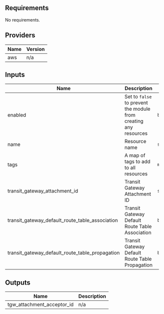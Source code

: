 ## Requirements

No requirements.

## Providers

| Name | Version |
|------|---------|
| aws | n/a |

## Inputs

| Name | Description | Type | Default | Required |
|------|-------------|------|---------|:--------:|
| enabled | Set to `false` to prevent the module from creating any resources | `bool` | `true` | no |
| name | Resource name | `string` | n/a | yes |
| tags | A map of tags to add to all resources | `map(string)` | `{}` | no |
| transit\_gateway\_attachment\_id | Transit Gateway Attachment ID | `string` | n/a | yes |
| transit\_gateway\_default\_route\_table\_association | Transit Gateway Default Route Table Association | `bool` | `true` | no |
| transit\_gateway\_default\_route\_table\_propagation | Transit Gateway Default Route Table Propagation | `bool` | `true` | no |

## Outputs

| Name | Description |
|------|-------------|
| tgw\_attachment\_acceptor\_id | n/a |

